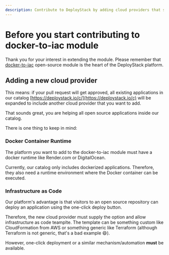 ```yaml
---
description: Contribute to DeployStack by adding cloud providers that support Docker runtime and infrastructure as code. Your work benefits the entire open-source community.
---
```


# Before you start contributing to docker-to-iac module

Thank you for your interest in extending the module. Please remember that [docker-to-iac](https://github.com/deploystackio/docker-to-iac) open-source module is the heart of the DeployStack platform.

## Adding a new cloud provider

This means: if your pull request will get approved, all existing applications in our catalog [https://deploystack.io/c/](https://deploystack.io/c) will be expanded to include another cloud provider that you want to add.

That sounds great, you are helping all open source applications inside our catalog.

There is one thing to keep in mind:

### Docker Container Runtime

The platform you want to add to the docker-to-iac module must have a docker runtime like Render.com or DigitalOcean.

Currently, our catalog only includes dockerized applications. Therefore, they also need a runtime environment where the Docker container can be executed.

### Infrastructure as Code

Our platform's advantage is that visitors to an open source repository can deploy an application using the one-click deploy button.

Therefore, the new cloud provider must supply the option and allow infrastructure as code teamplte. The template can be something custom like CloudFormation from AWS or something generic like Terraform (although Terraform is not generic, that's a bad example 😄).

However, one-click deployment or a similar mechanism/automation __must__ be available.
